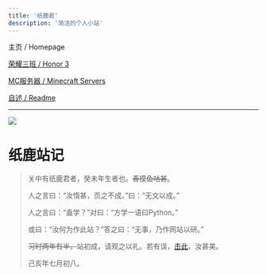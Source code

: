 ```yaml
---
title: '纸鹿君'
description: '简洁的个人小站'
---
```


主页 / Homepage

[荣耀三班 / Honor 3](honor3)

[MC服务器 / Minecraft Servers](mc)

[自述 / Readme](README)

------

![](http://thirdqq.qlogo.cn/g?b=qq&nk=2399052066&s=3)

# 纸鹿站记

> 关中有纸鹿君者，癸未年生者也。~~善摸鱼咕甚~~。
>
> 人之言曰：“汝惰甚，页之不成。”曰：“无文以成。”
>
> 人之言曰：“盍学？”对曰：“方学一语曰Python。”
>
> 或曰：“汝何为作此站？”答之曰：“无事，乃作网站以研。”
>
> ~~习时两年有半，~~站初成，请观之以礼。若有误，[击此](http://wpa.qq.com/msgrd?v=3&uin=2399052066&site=qq&menu=yes)，汝甚美。
>
> 己亥年七月初八。



